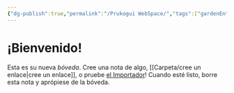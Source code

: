 ```yaml
---
{"dg-publish":true,"permalink":"/Prukogui WebSpace/","tags":["gardenEntry"]}
---
```


# ¡Bienvenido!
Esta es su nueva *bóveda*.
Cree una nota de algo, [[Carpeta/cree un enlace\|cree un enlace]], o pruebe [el Importador](https://help.obsidian.md/Plugins/Importer)!
Cuando esté listo, borre esta nota y aprópiese de la bóveda.